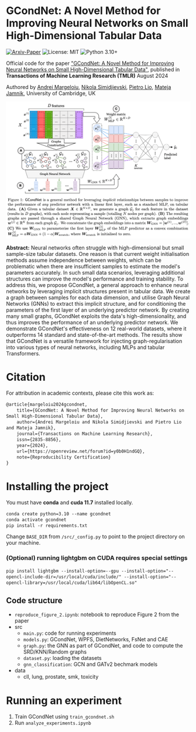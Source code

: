 # GCondNet: A Novel Method for Improving Neural Networks on Small High-Dimensional Tabular Data

[![Arxiv-Paper](https://img.shields.io/badge/Arxiv-Paper-yellow)](https://openreview.net/forum?id=y0b0H1ndGQ)
![License: MIT](https://img.shields.io/badge/License-MIT-yellow.svg)
![Python 3.10+](https://img.shields.io/badge/python-3.10+-blue.svg)

Official code for the paper ["GCondNet: A Novel Method for Improving Neural Networks on Small High-Dimensional Tabular Data"](https://openreview.net/forum?id=y0b0H1ndGQ), published in **Transactions of Machine Learning Research (TMLR)** August 2024

Authored by [Andrei Margeloiu](https://www.linkedin.com/in/andreimargeloiu/), [Nikola Simidjievski](https://simidjievskin.github.io/), [Pietro Lio](https://www.cl.cam.ac.uk/~pl219/), [Mateja Jamnik](https://www.cl.cam.ac.uk/~mj201/), University of Cambridge, UK


![alt text](<GCondNet_architecture.png>)


**Abstract:** Neural networks often struggle with high-dimensional but small sample-size tabular datasets. One reason is that current weight initialisation methods assume independence between weights, which can be problematic when there are insufficient samples to estimate the model's parameters accurately. In such small data scenarios, leveraging additional structures can improve the model's performance and training stability. To address this, we propose GCondNet, a general approach to enhance neural networks by leveraging implicit structures present in tabular data. We create a graph between samples for each data dimension, and utilise Graph Neural Networks (GNNs) to extract this implicit structure, and for conditioning the parameters of the first layer of an underlying predictor network. By creating many small graphs, GCondNet exploits the data's high-dimensionality, and thus improves the performance of an underlying predictor network. We demonstrate GCondNet's effectiveness on 12 real-world datasets, where it outperforms 14 standard and state-of-the-art methods. The results show that GCondNet is a versatile framework for injecting graph-regularisation into various types of neural networks, including MLPs and tabular Transformers.


# Citation
For attribution in academic contexts, please cite this work as:
```
@article{margeloiu2024gcondnet,
	title={GCondNet: A Novel Method for Improving Neural Networks on Small High-Dimensional Tabular Data},
	author={Andrei Margeloiu and Nikola Simidjievski and Pietro Lio and Mateja Jamnik},
	journal={Transactions on Machine Learning Research},
	issn={2835-8856},
	year={2024},
	url={https://openreview.net/forum?id=y0b0H1ndGQ},
	note={Reproducibility Certification}
}
```

# Installing the project 
You must have **conda** and **cuda 11.7** installed locally.
```
conda create python=3.10 --name gcondnet
conda activate gcondnet
pip install -r requirements.txt
```
Change `BASE_DIR` from `/src/_config.py` to point to the project directory on your machine.


### (Optional) running lightgbm on CUDA requires special settings

```
pip install lightgbm --install-option=--gpu --install-option="--opencl-include-dir=/usr/local/cuda/include/" --install-option="--opencl-library=/usr/local/cuda/lib64/libOpenCL.so"
```


## Code structure
- `reproduce_figure_2.ipynb`: notebook to reproduce Figure 2 from the paper
- src
	- `main.py`: code for running experiments
	- `models.py`: GCondNet, WPFS, DietNetworks, FsNet and CAE
	- `graph.py`: the GNN as part of GCondNet, and code to compute the SRD/KNN/Random graphs
	- `dataset.py`:  loading the datasets
	- `gnn_classification`: GCN and GATv2 bechmark models
- data
	- cll, lung, prostate, smk, toxicity

# Running an experiment
1. Train GCondNet using `train_gcondnet.sh`
2. Run `analyze_experiments.ipynb`
